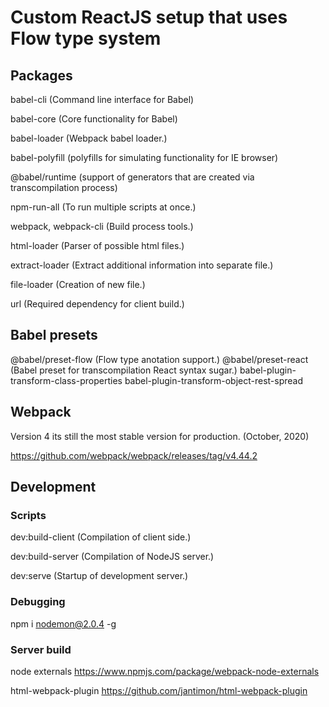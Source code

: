 <h1>Custom ReactJS setup that uses Flow type system </h1>

## Packages

babel-cli (Command line interface for Babel)

babel-core (Core functionality for Babel)

babel-loader (Webpack babel loader.)

babel-polyfill (polyfills for simulating functionality for IE browser)

@babel/runtime (support of generators that are created via transcompilation process)

npm-run-all (To run multiple scripts at once.)

webpack, webpack-cli (Build process tools.)

html-loader (Parser of possible html files.)

extract-loader (Extract additional information into separate file.)

file-loader (Creation of new file.)

url (Required dependency for client build.)

## Babel presets

@babel/preset-flow (Flow type anotation support.)
@babel/preset-react (Babel preset for transcompilation React syntax sugar.)
babel-plugin-transform-class-properties
babel-plugin-transform-object-rest-spread

## Webpack

<p>Version 4 its still the most stable version for production. (October, 2020)</p>

https://github.com/webpack/webpack/releases/tag/v4.44.2

## Development

### Scripts

dev:build-client (Compilation of client side.)

dev:build-server (Compilation of NodeJS server.)

dev:serve (Startup of development server.)

### Debugging

npm i nodemon@2.0.4 -g

### Server build

node externals
https://www.npmjs.com/package/webpack-node-externals

html-webpack-plugin
https://github.com/jantimon/html-webpack-plugin

